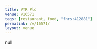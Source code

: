 ```yaml
---
title: VTR Plc
venue: v16571
tags: [restaurant, food, "fhrs:412881"]
permalink: /v/16571/
layout: venue
---
```

null